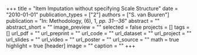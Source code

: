 +++
title = "Item Imputation without specifying Scale Structure"
date = "2010-01-01"
publication_types = ["2"]
authors = ["S. van Buuren"]
publication = "In: Methodology, (6), 1, _pp. 31--36_"
abstract = ""
abstract_short = ""
image_preview = ""
selected = false
projects = []
tags = []
url_pdf = ""
url_preprint = ""
url_code = ""
url_dataset = ""
url_project = ""
url_slides = ""
url_video = ""
url_poster = ""
url_source = ""
math = true
highlight = true
[header]
image = ""
caption = ""
+++
